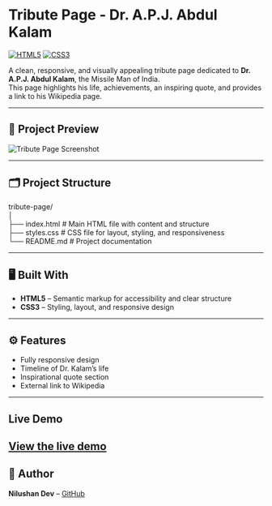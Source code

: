 # Tribute Page - Dr. A.P.J. Abdul Kalam

[![HTML5](https://img.shields.io/badge/HTML5-E34F26?logo=html5&logoColor=white)](https://developer.mozilla.org/en-US/docs/Web/HTML) 
[![CSS3](https://img.shields.io/badge/CSS3-1572B6?logo=css3&logoColor=white)](https://developer.mozilla.org/en-US/docs/Web/CSS)  

A clean, responsive, and visually appealing tribute page dedicated to **Dr. A.P.J. Abdul Kalam**, the Missile Man of India.  
This page highlights his life, achievements, an inspiring quote, and provides a link to his Wikipedia page.

---

## 📸 Project Preview

![Tribute Page Screenshot](screenshot.png)  

---

## 🗂️ Project Structure


tribute-page/<br>
│<br>
├── index.html # Main HTML file with content and structure<br>
├── styles.css # CSS file for layout, styling, and responsiveness<br>
└── README.md # Project documentation

---

## 🖥️ Built With

- **HTML5** – Semantic markup for accessibility and clear structure  
- **CSS3** – Styling, layout, and responsive design  

---

## ⚙️ Features

- Fully responsive design  
- Timeline of Dr. Kalam’s life  
- Inspirational quote section  
- External link to Wikipedia  

---
## Live Demo

[View the live demo](https://nilushan-dev.github.io/tribute-page/)
---

## 👤 Author

**Nilushan Dev** – [GitHub](https://github.com/nilushan-dev)